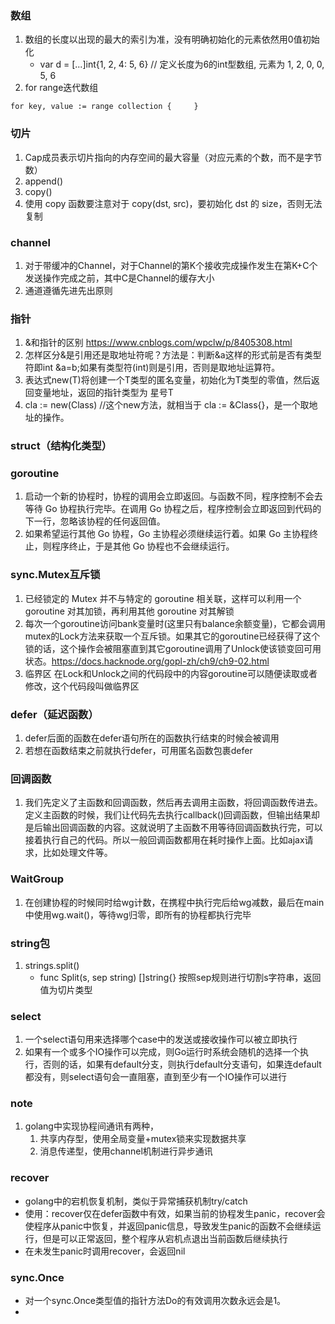 ### 数组
1. 数组的长度以出现的最大的索引为准，没有明确初始化的元素依然用0值初始化
    *  var d = [...]int{1, 2, 4: 5, 6} // 定义长度为6的int型数组, 元素为 1, 2, 0, 0, 5, 6
2. for range迭代数组
```
for key, value := range collection {     }

```



### 切片
1. Cap成员表示切片指向的内存空间的最大容量（对应元素的个数，而不是字节数）
2. append()
3. copy()
4. 使用 copy 函数要注意对于 copy(dst, src)，要初始化 dst 的 size，否则无法复制

### channel
1. 对于带缓冲的Channel，对于Channel的第K个接收完成操作发生在第K+C个发送操作完成之前，其中C是Channel的缓存大小
2. 通道遵循先进先出原则
### 指针
1. &和指针的区别 https://www.cnblogs.com/wpclw/p/8405308.html
2. 怎样区分&是引用还是取地址符呢？方法是：判断&a这样的形式前是否有类型符即int &a=b;如果有类型符(int)则是引用，否则是取地址运算符。
3. 表达式new(T)将创建一个T类型的匿名变量，初始化为T类型的零值，然后返回变量地址，返回的指针类型为 星号T
4.  cla := new(Class)   //这个new方法，就相当于  cla := &Class{}，是一个取地址的操作。

### struct（结构化类型）
### goroutine
1. 启动一个新的协程时，协程的调用会立即返回。与函数不同，程序控制不会去等待 Go 协程执行完毕。在调用 Go 协程之后，程序控制会立即返回到代码的下一行，忽略该协程的任何返回值。
2. 如果希望运行其他 Go 协程，Go 主协程必须继续运行着。如果 Go 主协程终止，则程序终止，于是其他 Go 协程也不会继续运行。
### sync.Mutex互斥锁
1. 已经锁定的 Mutex 并不与特定的 goroutine 相关联，这样可以利用一个 goroutine 对其加锁，再利用其他 goroutine 对其解锁
2. 每次一个goroutine访问bank变量时(这里只有balance余额变量)，它都会调用mutex的Lock方法来获取一个互斥锁。如果其它的goroutine已经获得了这个锁的话，这个操作会被阻塞直到其它goroutine调用了Unlock使该锁变回可用状态。https://docs.hacknode.org/gopl-zh/ch9/ch9-02.html
3. 临界区 在Lock和Unlock之间的代码段中的内容goroutine可以随便读取或者修改，这个代码段叫做临界区

### defer（延迟函数）
1. defer后面的函数在defer语句所在的函数执行结束的时候会被调用
2. 若想在函数结束之前就执行defer，可用匿名函数包裹defer

### 回调函数
1. 我们先定义了主函数和回调函数，然后再去调用主函数，将回调函数传进去。　　定义主函数的时候，我们让代码先去执行callback()回调函数，但输出结果却是后输出回调函数的内容。这就说明了主函数不用等待回调函数执行完，可以接着执行自己的代码。所以一般回调函数都用在耗时操作上面。比如ajax请求，比如处理文件等。

### WaitGroup
1. 在创建协程的时候同时给wg计数，在携程中执行完后给wg减数，最后在main中使用wg.wait()，等待wg归零，即所有的协程都执行完毕

### string包
1. strings.split()
    * func Split(s, sep string) []string{} 按照sep规则进行切割s字符串，返回值为切片类型

### select
1. 一个select语句用来选择哪个case中的发送或接收操作可以被立即执行
2. 如果有一个或多个IO操作可以完成，则Go运行时系统会随机的选择一个执行，否则的话，如果有default分支，则执行default分支语句，如果连default都没有，则select语句会一直阻塞，直到至少有一个IO操作可以进行

### note
1. golang中实现协程间通讯有两种，
    1. 共享内存型，使用全局变量+mutex锁来实现数据共享
    2. 消息传递型，使用channel机制进行异步通讯


### recover
* golang中的宕机恢复机制，类似于异常捕获机制try/catch
* 使用：recover仅在defer函数中有效，如果当前的协程发生panic，recover会使程序从panic中恢复，并返回panic信息，导致发生panic的函数不会继续运行，但是可以正常返回，整个程序从宕机点退出当前函数后继续执行
* 在未发生panic时调用recover，会返回nil

### sync.Once
* 对一个sync.Once类型值的指针方法Do的有效调用次数永远会是1。
* 